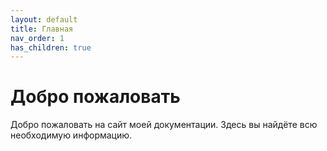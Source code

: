 ```yaml
---
layout: default
title: Главная
nav_order: 1
has_children: true
---
```


# Добро пожаловать

Добро пожаловать на сайт моей документации. Здесь вы найдёте всю необходимую информацию.
